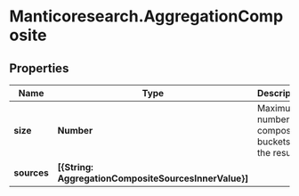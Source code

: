# Manticoresearch.AggregationComposite

## Properties

Name | Type | Description | Notes
------------ | ------------- | ------------- | -------------
**size** | **Number** | Maximum number of composite buckets in the result | [optional] 
**sources** | **[{String: AggregationCompositeSourcesInnerValue}]** |  | [optional] 


